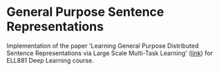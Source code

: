# General Purpose Sentence Representations

Implementation of the paper 'Learning General Purpose Distributed Sentence Representations via Large Scale Multi-Task Learning' ([link](https://arxiv.org/abs/1804.00079)) for ELL881 Deep Learning course.
